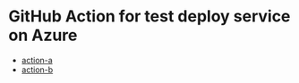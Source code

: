 # GitHub Action for test deploy service on Azure

* [action-a](../tree/action-a)
* [action-b](../tree/action-b)
